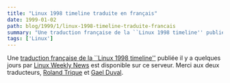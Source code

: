 ```yaml
---
title: "Linux 1998 timeline traduite en français"
date: 1999-01-02
path: blog/1999/1/linux-1998-timeline-traduite-francais
summary: "Une traduction française de la ``Linux 1998 timeline'' publiée il y a quelques jours par Linux Weekly News est disponible sur ce serveur."
tags: ['Linux']
---
```


<P>
Une <A HREF="http://www.linux-center.org/articles/9901/timeline/timeline-fr.html">traduction
française de la ``Linux 1998 timeline''</A> publiée il y a
quelques jours par <A HREF="http://lwn.net/">Linux Weekly News</A>
est disponible sur ce serveur. Merci aux deux traducteurs, <A HREF="mailto:roncevaux@mail.dotcom.fr">Roland Trique</A> et <A HREF="mailto:gael@linux-mandrake.com">Gael Duval</A>.
</P>


